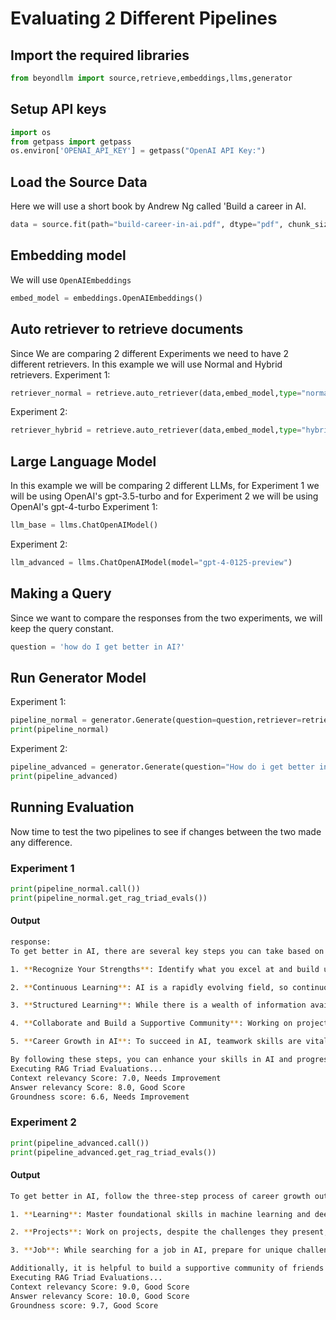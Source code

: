 # Evaluating 2 Different Pipelines

## Import the required libraries

```python
from beyondllm import source,retrieve,embeddings,llms,generator
```

## Setup API keys

```python
import os
from getpass import getpass
os.environ['OPENAI_API_KEY'] = getpass("OpenAI API Key:")
```

## Load the Source Data

Here we will use a short book by Andrew Ng called 'Build a career in AI.

```python
data = source.fit(path="build-career-in-ai.pdf", dtype="pdf", chunk_size=1024,chunk_overlap=150)
```

## Embedding model

We will use ``OpenAIEmbeddings``


```python
embed_model = embeddings.OpenAIEmbeddings()
```

## Auto retriever to retrieve documents
Since We are comparing 2 different Experiments we need to have 2 different retrievers. In this example we will use Normal and Hybrid retrievers. 
Experiment 1:
```python
retriever_normal = retrieve.auto_retriever(data,embed_model,type="normal",top_k=4)
```
Experiment 2:
```python
retriever_hybrid = retrieve.auto_retriever(data,embed_model,type="hybrid",top_k=4)
```


## Large Language Model
In this example we will be comparing 2 different LLMs, for Experiment 1 we will be using OpenAI's gpt-3.5-turbo and for Experiment 2 we will be using OpenAI's gpt-4-turbo
Experiment 1:
```python
llm_base = llms.ChatOpenAIModel()
```
Experiment 2:
```python
llm_advanced = llms.ChatOpenAIModel(model="gpt-4-0125-preview")
```


## Making a Query
Since we want to compare the responses from the two experiments, we will keep the query constant.
```python
question = 'how do I get better in AI?'
```

## Run Generator Model
Experiment 1:
```python
pipeline_normal = generator.Generate(question=question,retriever=retriever_normal,llm=llm_base)
print(pipeline_normal)
```

Experiment 2:
```python
pipeline_advanced = generator.Generate(question="How do i get better in AI?",retriever=retriever_hybrid,llm=llm_advanced)
print(pipeline_advanced)
```

## Running Evaluation
Now time to test the two pipelines to see if changes between the two made any difference. 

### Experiment 1
```python
print(pipeline_normal.call()) 
print(pipeline_normal.get_rag_triad_evals())
```


#### Output

```bash
response:
To get better in AI, there are several key steps you can take based on the provided context from the eBook:

1. **Recognize Your Strengths**: Identify what you excel at and build upon that foundation. Even understanding and explaining a portion of AI concepts to others is a step in the right direction.

2. **Continuous Learning**: AI is a rapidly evolving field, so continuous learning is essential. Deepen your technical knowledge by studying specific areas such as natural language processing, computer vision, probabilistic graphical models, or scalable software systems.

3. **Structured Learning**: While there is a wealth of information available online, enrolling in well-organized courses is often the most time-efficient way to master complex topics. This approach ensures a coherent understanding of the subject matter.

4. **Collaborate and Build a Supportive Community**: Working on projects with stakeholders and forming alliances with peers who share your goals can enhance your AI journey. Supportive mentors, peers, or a community can provide guidance and motivation.

5. **Career Growth in AI**: To succeed in AI, teamwork skills are vital. Collaborating effectively with others, improving interpersonal and communication skills, and building a strong professional network or community can propel your career forward.

By following these steps, you can enhance your skills in AI and progress on your path toward success in this dynamic and challenging field.
Executing RAG Triad Evaluations...
Context relevancy Score: 7.0, Needs Improvement
Answer relevancy Score: 8.0, Good Score
Groundness score: 6.6, Needs Improvement
```

### Experiment 2
```python
print(pipeline_advanced.call()) 
print(pipeline_advanced.get_rag_triad_evals()) 
```


#### Output
```bash
To get better in AI, follow the three-step process of career growth outlined in the context:

1. **Learning**: Master foundational skills in machine learning and deep learning through coursework. Since AI technology keeps evolving, staying up-to-date with these changes is crucial. Learning foundational skills is a career-long effort.

2. **Projects**: Work on projects, despite the challenges they present, such as difficulty in finding suitable projects, estimating timelines, and managing the highly iterative nature of AI projects. Collaboration with stakeholders who may not have expertise in AI is also part of the process.

3. **Job**: While searching for a job in AI, prepare for unique challenges due to the nascent nature of the field. Educating potential employers about your work may be necessary because many companies are still understanding which AI skills are needed.

Additionally, it is helpful to build a supportive community of friends and allies to make the journey smoother, whether you are taking your first steps in AI or have been in the field for years.
Executing RAG Triad Evaluations...
Context relevancy Score: 9.0, Good Score
Answer relevancy Score: 10.0, Good Score
Groundness score: 9.7, Good Score
```
